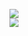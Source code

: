 [![](https://img.shields.io/badge/Made%20With-Github%20Spray-lightgrey.svg?style=for-the-badge&logo=github)](https://github.com/Annihil/github-spray#27224)  
[![](https://i.imgur.com/2DrTn0Z.gif)](https://github.com/Annihil/github-spray)